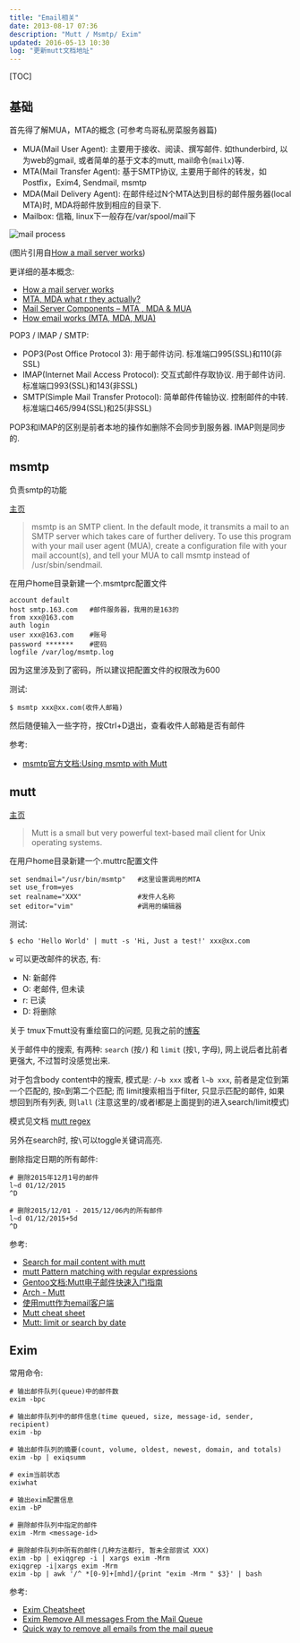 ```yaml
---
title: "Email相关"
date: 2013-08-17 07:36
description: "Mutt / Msmtp/ Exim"
updated: 2016-05-13 10:30
log: "更新mutt文档地址"
---
```


[TOC]

## 基础 ##

首先得了解MUA，MTA的概念 (可参考鸟哥私房菜服务器篇)

* MUA(Mail User Agent): 主要用于接收、阅读、撰写邮件. 如thunderbird, 以为web的gmail, 或者简单的基于文本的mutt, mail命令(`mailx`)等.
* MTA(Mail Transfer Agent): 基于SMTP协议, 主要用于邮件的转发，如Postfix，Exim4, Sendmail, msmtp
* MDA(Mail Delivery Agent): 在邮件经过N个MTA达到目标的邮件服务器(local MTA)时, MDA将邮件放到相应的目录下.
* Mailbox: 信箱, linux下一般存在/var/spool/mail下

![mail process](https://tankywoo-wb.b0.upaiyun.com/mail-1.jpg)

(图片引用自[How a mail server works](http://xmodulo.com/how-mail-server-works.html))

更详细的基本概念:

* [How a mail server works](http://xmodulo.com/how-mail-server-works.html)
* [MTA, MDA what r they actually?](http://www.linuxquestions.org/questions/linux-software-2/mta-mda-what-r-they-actually-208129/)
* [Mail Server Components – MTA , MDA & MUA](http://www.nextstep4it.com/mail-server-components-mta-mda-mua/)
* [How email works (MTA, MDA, MUA)](http://ccm.net/contents/116-how-email-works-mta-mda-mua)

POP3 / IMAP / SMTP:

* POP3(Post Office Protocol 3): 用于邮件访问. 标准端口995(SSL)和110(非SSL)
* IMAP(Internet Mail Access Protocol): 交互式邮件存取协议. 用于邮件访问. 标准端口993(SSL)和143(非SSL)
* SMTP(Simple Mail Transfer Protocol): 简单邮件传输协议. 控制邮件的中转. 标准端口465/994(SSL)和25(非SSL)

POP3和IMAP的区别是前者本地的操作如删除不会同步到服务器. IMAP则是同步的.

## msmtp ##

负责smtp的功能

[主页](http://msmtp.sourceforge.net)

> msmtp is an SMTP client. In the default mode, it transmits a mail to an SMTP server which takes care of further delivery. To use this program with your mail user agent (MUA), create a configuration file with your mail account(s), and tell your MUA to call msmtp instead of /usr/sbin/sendmail.

在用户home目录新建一个.msmtprc配置文件

	account default
	host smtp.163.com	#邮件服务器，我用的是163的
	from xxx@163.com
	auth login
	user xxx@163.com	#账号
	password *******	#密码
	logfile /var/log/msmtp.log

因为这里涉及到了密码，所以建议把配置文件的权限改为600

测试:

	$ msmtp xxx@xx.com(收件人邮箱)

然后随便输入一些字符，按Ctrl+D退出，查看收件人邮箱是否有邮件

参考:

* [msmtp官方文档:Using msmtp with Mutt](http://msmtp.sourceforge.net/doc/mutt+msmtp.txt)

## mutt ##

[主页](http://www.mutt.org)

> Mutt is a small but very powerful text-based mail client for Unix operating systems.

在用户home目录新建一个.muttrc配置文件

	set sendmail="/usr/bin/msmtp"	#这里设置调用的MTA
	set use_from=yes
	set realname="XXX"				#发件人名称
	set editor="vim"				#调用的编辑器

测试:

	$ echo 'Hello World' | mutt -s 'Hi, Just a test!' xxx@xx.com

`w` 可以更改邮件的状态, 有:

* N: 新邮件
* O: 老邮件, 但未读
* r: 已读
* D: 将删除

关于 tmux下mutt没有重绘窗口的问题, 见我之前的[博客](http://blog.tankywoo.com/2015/10/24/tmux-mutt-not-redraw-problem.html)

关于邮件中的搜索, 有两种: `search` (按`/`) 和 `limit` (按`l`, 字母), 网上说后者比前者更强大, 不过暂时没感觉出来.

对于包含body content中的搜索, 模式是: `/~b xxx` 或者 `l~b xxx`, 前者是定位到第一个匹配的, 按`n`到第二个匹配; 而 limit搜索相当于filter, 只显示匹配的邮件, 如果想回到所有列表, 则`lall` (注意这里的/或者l都是上面提到的进入search/limit模式)

模式见文档 [mutt regex](http://www.mutt.org/doc/manual/#patterns)

另外在search时, 按`\`可以toggle关键词高亮.

删除指定日期的所有邮件:

	# 删除2015年12月1号的邮件
	l~d 01/12/2015
	^D

	# 删除2015/12/01 - 2015/12/06内的所有邮件
	l~d 01/12/2015+5d
	^D

参考:

* [Search for mail content with mutt](http://unix.stackexchange.com/questions/91046/search-for-mail-content-with-mutt)
* [mutt Pattern matching with regular expressions](http://mutt.blackfish.org.uk/searching/)
* [Gentoo文档:Mutt电子邮件快速入门指南](http://www.gentoo.org/doc/zh_cn/guide-to-mutt.xml?style=printable)
* [Arch - Mutt](https://wiki.archlinux.org/index.php/Mutt)
* [使用mutt作为email客户端](http://www.jianshu.com/p/bebbf2db2cd8)
* [Mutt cheat sheet](http://sheet.shiar.nl/mutt)
* [Mutt: limit or search by date](http://promberger.info/linux/2009/07/23/mutt-limit-or-search-by-date/)

## Exim ##

常用命令:

    # 输出邮件队列(queue)中的邮件数
    exim -bpc

    # 输出邮件队列中的邮件信息(time queued, size, message-id, sender, recipient)
    exim -bp

    # 输出邮件队列的摘要(count, volume, oldest, newest, domain, and totals)
    exim -bp | exiqsumm

    # exim当前状态
    exiwhat

    # 输出exim配置信息
    exim -bP

    # 删除邮件队列中指定的邮件
    exim -Mrm <message-id>

    # 删除邮件队列中所有的邮件(几种方法都行, 暂未全部尝试 XXX)
    exim -bp | exiqgrep -i | xargs exim -Mrm
    exiqgrep -i|xargs exim -Mrm
    exim -bp | awk '/^ *[0-9]+[mhd]/{print "exim -Mrm " $3}' | bash

参考:

* [Exim Cheatsheet](http://bradthemad.org/tech/notes/exim_cheatsheet.php)
* [Exim Remove All messages From the Mail Queue](http://www.cyberciti.biz/faq/exim-remove-all-messages-from-the-mail-queue/)
* [Quick way to remove all emails from the mail queue](http://crybit.com/remove-all-emails-from-queue/)
